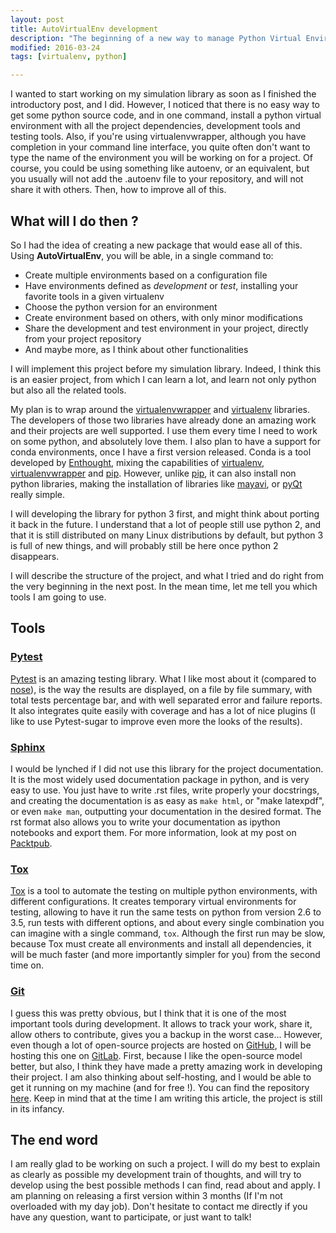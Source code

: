 ```yaml
---
layout: post
title: AutoVirtualEnv development
description: "The beginning of a new way to manage Python Virtual Environments"
modified: 2016-03-24
tags: [virtualenv, python]

---
```


I wanted to start working on my simulation library as soon as I finished the
introductory post, and I did. However, I noticed that there is no easy way to
get some python source code, and in one command, install a python virtual
environment with all the project dependencies, development tools and testing
tools. Also, if you're using virtualenvwrapper, although you have completion in
your command line interface, you quite often don't want to type the name of the
environment you will be working on for a project. Of course, you could be using
something like autoenv, or an equivalent, but you usually will not add the
.autoenv file to your repository, and will not share it with others. Then, how
to improve all of this.

## What will I do then ?

So I had the idea of creating a new package that would ease all of this. Using
**AutoVirtualEnv**, you will be able, in a single command to:
- Create multiple environments based on a configuration file
- Have environments defined as *development* or *test*, installing your
  favorite tools in a given virtualenv
- Choose the python version for an environment
- Create environment based on others, with only minor modifications
- Share the development and test environment in your project, directly from
  your project repository
- And maybe more, as I think about other functionalities

I will implement this project before my simulation library. Indeed, I think
this is an easier project, from which I can learn a lot, and learn not only
python but also all the related tools.

My plan is to wrap around the
[virtualenvwrapper](https://virtualenvwrapper.readthedocs.org/en/latest/) and
[virtualenv](https://virtualenv.pypa.io/en/latest/) libraries. The developers
of those two libraries have already done an amazing work and their projects are
well supported. I use them every time I need to work on some python, and
absolutely love them. I also plan to have a support for conda environments,
once I have a first version released. Conda is a tool developed by
[Enthought](https://www.enthought.com/), mixing the capabilities of
[virtualenv](https://virtualenv.pypa.io/en/latest/),
[virtualenvwrapper](https://virtualenvwrapper.readthedocs.org/en/latest/) and
[pip](https://pypi.python.org/pypi/pip/). However, unlike
[pip](https://pypi.python.org/pypi/pip/), it can also install non python
libraries, making the installation of libraries like
[mayavi](http://code.enthought.com/projects/mayavi/), or
[pyQt](https://riverbankcomputing.com/software/pyqt/intro) really simple.

I will developing the library for python 3 first, and might think about
porting it back in the future. I understand that a lot of people still use
python 2, and that it is still distributed on many Linux distributions by
default, but python 3 is full of new things, and will probably still be here
once python 2 disappears.

I will describe the structure of the project, and what I tried and do right
from the very beginning in the next post. In the mean time, let me tell you
which tools I am going to use.

## Tools

### [Pytest](http://pytest.org/latest/)

[Pytest](http://pytest.org/latest/) is an amazing testing library. What I like
most about it (compared to [nose](https://nose.readthedocs.org/en/latest/)), is
the way the results are displayed, on a file by file summary, with total tests
percentage bar, and with well separated error and failure reports. It also
integrates quite easily with coverage and has a lot of nice plugins (I like to
use Pytest-sugar to improve even more the looks of the results).

### [Sphinx](http://www.sphinx-doc.org/en/stable/)

I would be lynched if I did not use this library for the project
documentation. It is the most widely used documentation package in python, and
is very easy to use. You just have to write .rst files, write properly your
docstrings, and creating the documentation is as easy as `make html`, or "make
latexpdf", or even `make man`, outputting your documentation in the desired
format. The rst format also allows you to write your documentation as ipython
notebooks and export them. For more information, look at my post on
[Packtpub](https://www.packtpub.com/books/content/using-jupyter-write-documentation).

### [Tox](https://tox.readthedocs.org/en/latest/)

[Tox](https://tox.readthedocs.org/en/latest/) is a tool to automate the testing
on multiple python environments, with different configurations. It creates
temporary virtual environments for testing, allowing to have it run the same
tests on python from version 2.6 to 3.5, run tests with different options, and
about every single combination you can imagine with a single command,
`tox`. Although the first run may be slow, because Tox must create all
environments and install all dependencies, it will be much faster (and more
importantly simpler for you) from the second time on.

### [Git](https://git-scm.com/)

I guess this was pretty obvious, but I think that it is one of the most
important tools during development. It allows to track your work, share it,
allow others to contribute, gives you a backup in the worst case... However,
even though a lot of open-source projects are hosted on
[GitHub](https://github.com/), I will be hosting this one on
[GitLab](https://gitlab.com/). First, because I like the open-source model
better, but also, I think they have made a pretty amazing work in developing
their project. I am also thinking about self-hosting, and I would be able to
get it running on my machine (and for free !). You can find the repository
[here](https://gitlab.com/Mrngilles/auto-virtualenv). Keep in mind that at the
time I am writing this article, the project is still in its infancy.

## The end word

I am really glad to be working on such a project. I will do my best to explain
as clearly as possible my development train of thoughts, and will try to
develop using the best possible methods I can find, read about and apply. I am
planning on releasing a first version within 3 months (If I'm not overloaded
with my day job). Don't hesitate to contact me directly if you have any
question, want to participate, or just want to talk!
